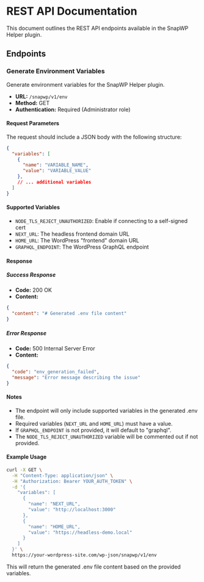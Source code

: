 # REST API Documentation

This document outlines the REST API endpoints available in the SnapWP Helper plugin.

## Endpoints

### Generate Environment Variables

Generate environment variables for the SnapWP Helper plugin.

- **URL:** `/snapwp/v1/env`
- **Method:** GET
- **Authentication:** Required (Administrator role)

#### Request Parameters

The request should include a JSON body with the following structure:

```json
{
  "variables": [
    {
      "name": "VARIABLE_NAME",
      "value": "VARIABLE_VALUE"
    },
    // ... additional variables
  ]
}
```

#### Supported Variables

- `NODE_TLS_REJECT_UNAUTHORIZED`: Enable if connecting to a self-signed cert
- `NEXT_URL`: The headless frontend domain URL
- `HOME_URL`: The WordPress "frontend" domain URL
- `GRAPHQL_ENDPOINT`: The WordPress GraphQL endpoint

#### Response

##### Success Response

- **Code:** 200 OK
- **Content:**

```json
{
  "content": "# Generated .env file content"
}
```

##### Error Response

- **Code:** 500 Internal Server Error
- **Content:**

```json
{
  "code": "env_generation_failed",
  "message": "Error message describing the issue"
}
```

#### Notes

- The endpoint will only include supported variables in the generated .env file.
- Required variables (`NEXT_URL` and `HOME_URL`) must have a value.
- If `GRAPHQL_ENDPOINT` is not provided, it will default to "graphql".
- The `NODE_TLS_REJECT_UNAUTHORIZED` variable will be commented out if not provided.

#### Example Usage

```bash
curl -X GET \
  -H "Content-Type: application/json" \
  -H "Authorization: Bearer YOUR_AUTH_TOKEN" \
  -d '{
    "variables": [
      {
        "name": "NEXT_URL",
        "value": "http://localhost:3000"
      },
      {
        "name": "HOME_URL",
        "value": "https://headless-demo.local"
      }
    ]
  }' \
  https://your-wordpress-site.com/wp-json/snapwp/v1/env
```

This will return the generated .env file content based on the provided variables.
